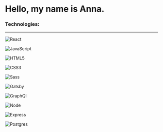 <h1> Hello, my name is Anna. </h1>
<h3 > Technologies: </h3>
<hr  />


 <p>  <img alt="React" src="https://img.shields.io/badge/React-61DAFB?logo=react&logoColor=white&style=for-the-badge" /> </p>
   <p> <img alt="JavaScript" src="https://img.shields.io/badge/JavaScript-F7DF1E?logo=javascript&logoColor=white&style=for-the-badge" /> </p>
  <p> <img alt="HTML5" src="https://img.shields.io/badge/HTML-E34F26?logo=html5&logoColor=white&style=for-the-badge" /> </p>
  <p> <img alt="CSS3" src="https://img.shields.io/badge/CSS-1572B6?logo=css3&logoColor=white&style=for-the-badge" /> </p>
 <p> <img alt="Sass" src="https://img.shields.io/badge/Sass-CC6699?logo=sass&logoColor=white&style=for-the-badge" /> </p>
 <p> <img alt="Gatsby" src="https://img.shields.io/badge/Gatsby-663399?logo=gatsby&logoColor=white&style=for-the-badge" /> </p>
  <p> <img alt="GraphQl" src="https://img.shields.io/badge/GraphQL-E10098?logo=graphql&logoColor=white&style=for-the-badge" /> </p>
  <p> <img alt="Node" src="https://img.shields.io/badge/Node-9acd32?logo=nodejs&logoColor=black&style=for-the-badge" /> </p>
  <p> <img alt="Express" src="https://img.shields.io/badge/Express-dddddd?logo=express&logoColor=white&style=for-the-badge" /> </p>
 <p> <img alt="Postgres" src="https://img.shields.io/badge/PostgreSQL-3895d3?logo=postgres&logoColor=white&style=for-the-badge" /> </p>
 



